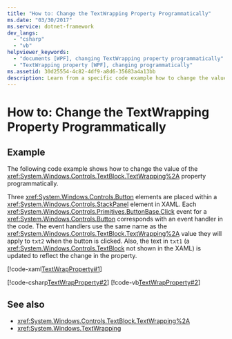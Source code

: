 ```yaml
---
title: "How to: Change the TextWrapping Property Programmatically"
ms.date: "03/30/2017"
ms.service: dotnet-framework
dev_langs: 
  - "csharp"
  - "vb"
helpviewer_keywords: 
  - "documents [WPF], changing TextWrapping property programmatically"
  - "TextWrapping property [WPF], changing programmatically"
ms.assetid: 30d25554-4c82-4df9-a8d6-35683a4a13bb
description: Learn from a specific code example how to change the value of the TextWrapping property programmatically.
---
```

# How to: Change the TextWrapping Property Programmatically

## Example  

The following code example shows how to change the value of the <xref:System.Windows.Controls.TextBlock.TextWrapping%2A> property programmatically.  
  
Three <xref:System.Windows.Controls.Button> elements are placed within a <xref:System.Windows.Controls.StackPanel> element in XAML. Each <xref:System.Windows.Controls.Primitives.ButtonBase.Click> event for a <xref:System.Windows.Controls.Button> corresponds with an event handler in the code. The event handlers use the same name as the <xref:System.Windows.Controls.TextBlock.TextWrapping%2A> value they will apply to `txt2` when the button is clicked. Also, the text in `txt1` (a <xref:System.Windows.Controls.TextBlock> not shown in the XAML) is updated to reflect the change in the property.  
  
[!code-xaml[TextWrapProperty#1](~/samples/snippets/visualbasic/VS_Snippets_Wpf/TextWrapProperty/VisualBasic/Pane1.xaml#1)]  
  
[!code-csharp[TextWrapProperty#2](~/samples/snippets/csharp/VS_Snippets_Wpf/TextWrapProperty/CSharp/Window1.xaml.cs#2)]
[!code-vb[TextWrapProperty#2](~/samples/snippets/visualbasic/VS_Snippets_Wpf/TextWrapProperty/VisualBasic/Pane1.xaml.vb#2)]  
  
## See also

- <xref:System.Windows.Controls.TextBlock.TextWrapping%2A>
- <xref:System.Windows.TextWrapping>

